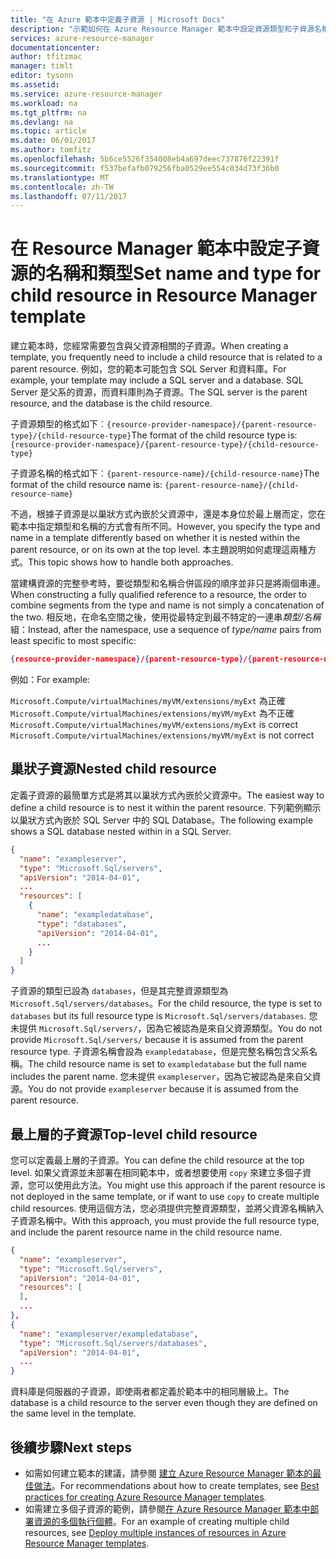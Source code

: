 ```yaml
---
title: "在 Azure 範本中定義子資源 | Microsoft Docs"
description: "示範如何在 Azure Resource Manager 範本中設定資源類型和子資源名稱"
services: azure-resource-manager
documentationcenter: 
author: tfitzmac
manager: timlt
editor: tysonn
ms.assetid: 
ms.service: azure-resource-manager
ms.workload: na
ms.tgt_pltfrm: na
ms.devlang: na
ms.topic: article
ms.date: 06/01/2017
ms.author: tomfitz
ms.openlocfilehash: 5b6ce5526f354008eb4a697deec737876f22391f
ms.sourcegitcommit: f537befafb079256fba0529ee554c034d73f36b0
ms.translationtype: MT
ms.contentlocale: zh-TW
ms.lasthandoff: 07/11/2017
---
```

# <a name="set-name-and-type-for-child-resource-in-resource-manager-template"></a><span data-ttu-id="67f05-103">在 Resource Manager 範本中設定子資源的名稱和類型</span><span class="sxs-lookup"><span data-stu-id="67f05-103">Set name and type for child resource in Resource Manager template</span></span>
<span data-ttu-id="67f05-104">建立範本時，您經常需要包含與父資源相關的子資源。</span><span class="sxs-lookup"><span data-stu-id="67f05-104">When creating a template, you frequently need to include a child resource that is related to a parent resource.</span></span> <span data-ttu-id="67f05-105">例如，您的範本可能包含 SQL Server 和資料庫。</span><span class="sxs-lookup"><span data-stu-id="67f05-105">For example, your template may include a SQL server and a database.</span></span> <span data-ttu-id="67f05-106">SQL Server 是父系的資源，而資料庫則為子資源。</span><span class="sxs-lookup"><span data-stu-id="67f05-106">The SQL server is the parent resource, and the database is the child resource.</span></span> 

<span data-ttu-id="67f05-107">子資源類型的格式如下︰`{resource-provider-namespace}/{parent-resource-type}/{child-resource-type}`</span><span class="sxs-lookup"><span data-stu-id="67f05-107">The format of the child resource type is: `{resource-provider-namespace}/{parent-resource-type}/{child-resource-type}`</span></span>

<span data-ttu-id="67f05-108">子資源名稱的格式如下︰`{parent-resource-name}/{child-resource-name}`</span><span class="sxs-lookup"><span data-stu-id="67f05-108">The format of the child resource name is: `{parent-resource-name}/{child-resource-name}`</span></span>

<span data-ttu-id="67f05-109">不過，根據子資源是以巢狀方式內嵌於父資源中，還是本身位於最上層而定，您在範本中指定類型和名稱的方式會有所不同。</span><span class="sxs-lookup"><span data-stu-id="67f05-109">However, you specify the type and name in a template differently based on whether it is nested within the parent resource, or on its own at the top level.</span></span> <span data-ttu-id="67f05-110">本主題說明如何處理這兩種方式。</span><span class="sxs-lookup"><span data-stu-id="67f05-110">This topic shows how to handle both approaches.</span></span>

<span data-ttu-id="67f05-111">當建構資源的完整參考時，要從類型和名稱合併區段的順序並非只是將兩個串連。</span><span class="sxs-lookup"><span data-stu-id="67f05-111">When constructing a fully qualified reference to a resource, the order to combine segments from the type and name  is not simply a concatenation of the two.</span></span>  <span data-ttu-id="67f05-112">相反地，在命名空間之後，使用從最特定到最不特定的一連串*類型/名稱*組：</span><span class="sxs-lookup"><span data-stu-id="67f05-112">Instead, after the namespace, use a sequence of *type/name* pairs from least specific to most specific:</span></span>

```json
{resource-provider-namespace}/{parent-resource-type}/{parent-resource-name}[/{child-resource-type}/{child-resource-name}]*
```

<span data-ttu-id="67f05-113">例如：</span><span class="sxs-lookup"><span data-stu-id="67f05-113">For example:</span></span>

<span data-ttu-id="67f05-114">`Microsoft.Compute/virtualMachines/myVM/extensions/myExt` 為正確 `Microsoft.Compute/virtualMachines/extensions/myVM/myExt` 為不正確</span><span class="sxs-lookup"><span data-stu-id="67f05-114">`Microsoft.Compute/virtualMachines/myVM/extensions/myExt` is correct `Microsoft.Compute/virtualMachines/extensions/myVM/myExt` is not correct</span></span>

## <a name="nested-child-resource"></a><span data-ttu-id="67f05-115">巢狀子資源</span><span class="sxs-lookup"><span data-stu-id="67f05-115">Nested child resource</span></span>
<span data-ttu-id="67f05-116">定義子資源的最簡單方式是將其以巢狀方式內嵌於父資源中。</span><span class="sxs-lookup"><span data-stu-id="67f05-116">The easiest way to define a child resource is to nest it within the parent resource.</span></span> <span data-ttu-id="67f05-117">下列範例顯示以巢狀方式內嵌於 SQL Server 中的 SQL Database。</span><span class="sxs-lookup"><span data-stu-id="67f05-117">The following example shows a SQL database nested within in a SQL Server.</span></span>

```json
{
  "name": "exampleserver",
  "type": "Microsoft.Sql/servers",
  "apiVersion": "2014-04-01",
  ...
  "resources": [
    {
      "name": "exampledatabase",
      "type": "databases",
      "apiVersion": "2014-04-01",
      ...
    }
  ]
}
```

<span data-ttu-id="67f05-118">子資源的類型已設為 `databases`，但是其完整資源類型為 `Microsoft.Sql/servers/databases`。</span><span class="sxs-lookup"><span data-stu-id="67f05-118">For the child resource, the type is set to `databases` but its full resource type is `Microsoft.Sql/servers/databases`.</span></span> <span data-ttu-id="67f05-119">您未提供 `Microsoft.Sql/servers/`，因為它被認為是來自父資源類型。</span><span class="sxs-lookup"><span data-stu-id="67f05-119">You do not provide `Microsoft.Sql/servers/` because it is assumed from the parent resource type.</span></span> <span data-ttu-id="67f05-120">子資源名稱會設為 `exampledatabase`，但是完整名稱包含父系名稱。</span><span class="sxs-lookup"><span data-stu-id="67f05-120">The child resource name is set to `exampledatabase` but the full name includes the parent name.</span></span> <span data-ttu-id="67f05-121">您未提供 `exampleserver`，因為它被認為是來自父資源。</span><span class="sxs-lookup"><span data-stu-id="67f05-121">You do not provide `exampleserver` because it is assumed from the parent resource.</span></span>

## <a name="top-level-child-resource"></a><span data-ttu-id="67f05-122">最上層的子資源</span><span class="sxs-lookup"><span data-stu-id="67f05-122">Top-level child resource</span></span>
<span data-ttu-id="67f05-123">您可以定義最上層的子資源。</span><span class="sxs-lookup"><span data-stu-id="67f05-123">You can define the child resource at the top level.</span></span> <span data-ttu-id="67f05-124">如果父資源並未部署在相同範本中，或者想要使用 `copy` 來建立多個子資源，您可以使用此方法。</span><span class="sxs-lookup"><span data-stu-id="67f05-124">You might use this approach if the parent resource is not deployed in the same template, or if want to use `copy` to create multiple child resources.</span></span> <span data-ttu-id="67f05-125">使用這個方法，您必須提供完整資源類型，並將父資源名稱納入子資源名稱中。</span><span class="sxs-lookup"><span data-stu-id="67f05-125">With this approach, you must provide the full resource type, and include the parent resource name in the child resource name.</span></span>

```json
{
  "name": "exampleserver",
  "type": "Microsoft.Sql/servers",
  "apiVersion": "2014-04-01",
  "resources": [ 
  ],
  ...
},
{
  "name": "exampleserver/exampledatabase",
  "type": "Microsoft.Sql/servers/databases",
  "apiVersion": "2014-04-01",
  ...
}
```

<span data-ttu-id="67f05-126">資料庫是伺服器的子資源，即使兩者都定義於範本中的相同層級上。</span><span class="sxs-lookup"><span data-stu-id="67f05-126">The database is a child resource to the server even though they are defined on the same level in the template.</span></span>

## <a name="next-steps"></a><span data-ttu-id="67f05-127">後續步驟</span><span class="sxs-lookup"><span data-stu-id="67f05-127">Next steps</span></span>
* <span data-ttu-id="67f05-128">如需如何建立範本的建議，請參閱 [建立 Azure Resource Manager 範本的最佳做法](resource-manager-template-best-practices.md)。</span><span class="sxs-lookup"><span data-stu-id="67f05-128">For recommendations about how to create templates, see [Best practices for creating Azure Resource Manager templates](resource-manager-template-best-practices.md).</span></span>
* <span data-ttu-id="67f05-129">如需建立多個子資源的範例，請參閱[在 Azure Resource Manager 範本中部署資源的多個執行個體](resource-group-create-multiple.md)。</span><span class="sxs-lookup"><span data-stu-id="67f05-129">For an example of creating multiple child resources, see [Deploy multiple instances of resources in Azure Resource Manager templates](resource-group-create-multiple.md).</span></span>
